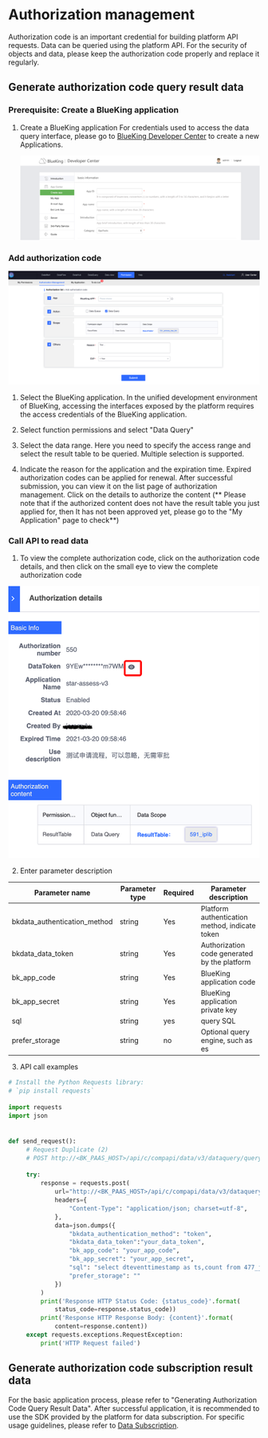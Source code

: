 # Authorization management

Authorization code is an important credential for building platform API requests. Data can be queried using the platform API. For the security of objects and data, please keep the authorization code properly and replace it regularly.


## Generate authorization code query result data
### Prerequisite: Create a BlueKing application

1. Create a BlueKing application
For credentials used to access the data query interface, please go to [BlueKing Developer Center](../../../../PaaS平台/产品白皮书/产品功能/开发者服务/DevServicesBaseEE.md) to create a new Applications.

   ![image-20200331203832833](token.assets/image-20200331203832833.png.ee.png)


### Add authorization code

![image-20200331204549948](token.assets/image-20200331204549948.png)


1. Select the BlueKing application. In the unified development environment of BlueKing, accessing the interfaces exposed by the platform requires the access credentials of the BlueKing application.

2. Select function permissions and select "Data Query"

3. Select the data range. Here you need to specify the access range and select the result table to be queried. Multiple selection is supported.

4. Indicate the reason for the application and the expiration time. Expired authorization codes can be applied for renewal. After successful submission, you can view it on the list page of authorization management. Click on the details to authorize the content (** Please note that if the authorized content does not have the result table you just applied for, then It has not been approved yet, please go to the "My Application" page to check**)

### Call API to read data

1. To view the complete authorization code, click on the authorization code details, and then click on the small eye to view the complete authorization code

![image-20200323193806241](token.assets/image-20200323193806241.png)

2. Enter parameter description

| Parameter name | Parameter type | Required | Parameter description |
| ------------ | ------------ | ------ | ---------------- |
| bkdata_authentication_method | string | Yes | Platform authentication method, indicate token |
| bkdata_data_token | string | Yes | Authorization code generated by the platform |
| bk_app_code | string | Yes | BlueKing application code |
| bk_app_secret | string | Yes | BlueKing application private key |
| sql | string | yes | query SQL |
| prefer_storage | string | no | Optional query engine, such as es |

3. API call examples

```python
# Install the Python Requests library:
# `pip install requests`

import requests
import json


def send_request():
     # Request Duplicate (2)
     # POST http://<BK_PAAS_HOST>/api/c/compapi/data/v3/dataquery/query/

     try:
         response = requests.post(
             url="http://<BK_PAAS_HOST>/api/c/compapi/data/v3/dataquery/query/",
             headers={
                 "Content-Type": "application/json; charset=utf-8",
             },
             data=json.dumps({
                 "bkdata_authentication_method": "token",
                 "bkdata_data_token":"your_data_token",
                 "bk_app_code": "your_app_code",
                 "bk_app_secret": "your_app_secret",
                 "sql": "select dteventtimestamp as ts,count from 477_ja_set_login where thedate=20160920 AND cc_set='4005' AND biz_id='477' limit 1",
                 "prefer_storage": ""
             })
         )
         print('Response HTTP Status Code: {status_code}'.format(
             status_code=response.status_code))
         print('Response HTTP Response Body: {content}'.format(
             content=response.content))
     except requests.exceptions.RequestException:
         print('HTTP Request failed')
```



## Generate authorization code subscription result data

For the basic application process, please refer to "Generating Authorization Code Query Result Data". After successful application, it is recommended to use the SDK provided by the platform for data subscription. For specific usage guidelines, please refer to [Data Subscription](../datahub/subscription/concepts.md).

###
